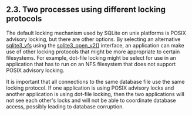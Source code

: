 ## 2\.3\.  Two processes using different locking protocols


The default locking mechanism used by SQLite on unix platforms is
POSIX advisory locking, but there are other options. By selecting an
alternative [sqlite3\_vfs](c3ref/vfs.html) using the [sqlite3\_open\_v2()](c3ref/open.html) interface, an
application can make use of other locking protocols that might be more
appropriate to certain filesystems. For example, dot\-file locking might
be select for use in an application that has to run on an NFS filesystem
that does not support POSIX advisory locking.


It is important that all connections to the same database file use 
the same locking protocol.
If one application is using POSIX advisory locks and another application
is using dot\-file locking, then the two applications will not see each
other's locks and will not be able to coordinate database access, possibly
leading to database corruption.



